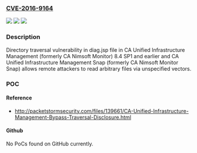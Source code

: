 ### [CVE-2016-9164](https://cve.mitre.org/cgi-bin/cvename.cgi?name=CVE-2016-9164)
![](https://img.shields.io/static/v1?label=Product&message=n%2Fa&color=blue)
![](https://img.shields.io/static/v1?label=Version&message=n%2Fa&color=blue)
![](https://img.shields.io/static/v1?label=Vulnerability&message=n%2Fa&color=brighgreen)

### Description

Directory traversal vulnerability in diag.jsp file in CA Unified Infrastructure Management (formerly CA Nimsoft Monitor) 8.4 SP1 and earlier and CA Unified Infrastructure Management Snap (formerly CA Nimsoft Monitor Snap) allows remote attackers to read arbitrary files via unspecified vectors.

### POC

#### Reference
- http://packetstormsecurity.com/files/139661/CA-Unified-Infrastructure-Management-Bypass-Traversal-Disclosure.html

#### Github
No PoCs found on GitHub currently.

